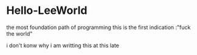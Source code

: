 # Hello-LeeWorld
the most foundation path of programming
this is the first indication :"fuck the world"

i don't konw why i am writting this at this late 
